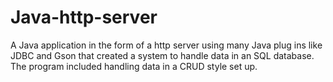 # Java-http-server
A Java application in the form of a http server using many Java plug ins like JDBC and Gson that created a system to handle data in an SQL database. The program included handling data in a CRUD style set up.
